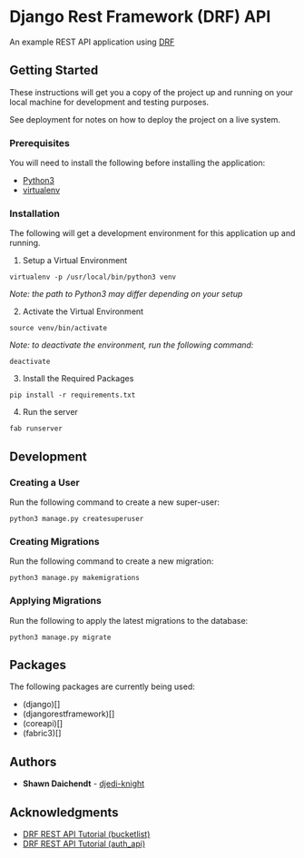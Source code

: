 # Django Rest Framework (DRF) API

An example REST API application using [DRF](http://www.django-rest-framework.org/)

## Getting Started

These instructions will get you a copy of the project up and running on your
local machine for development and testing purposes.

See deployment for notes on how to deploy the project on a live system.

### Prerequisites

You will need to install the following before installing the application:

- [Python3](https://www.python.org/downloads/)
- [virtualenv](https://pypi.python.org/pypi/virtualenv)

### Installation

The following will get a development environment for this application
up and running.

1. Setup a Virtual Environment

```
virtualenv -p /usr/local/bin/python3 venv
```

*Note: the path to Python3 may differ depending on your setup*

2. Activate the Virtual Environment

```
source venv/bin/activate
```

*Note: to deactivate the environment, run the following command:*

```
deactivate
```

3. Install the Required Packages

```
pip install -r requirements.txt
```

4. Run the server

```
fab runserver
```

## Development

### Creating a User

Run the following command to create a new super-user:

```
python3 manage.py createsuperuser
```

### Creating Migrations

Run the following command to create a new migration:

```
python3 manage.py makemigrations
```

### Applying Migrations

Run the following to apply the latest migrations to the database:

```
python3 manage.py migrate
```

## Packages

The following packages are currently being used:

- (django)[]
- (djangorestframework)[]
- (coreapi)[]
- (fabric3)[]

## Authors

* **Shawn Daichendt** - [djedi-knight](https://github.com/djedi-knight)

## Acknowledgments

* [DRF REST API Tutorial (bucketlist)](https://scotch.io/tutorials/build-a-rest-api-with-django-a-test-driven-approach-part-1)
* [DRF REST API Tutorial (auth_api)](https://medium.com/@ktruong008/building-an-api-with-django-rest-framework-and-class-based-views-75b369b30396)
